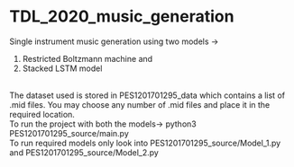 # TDL_2020_music_generation
Single instrument music generation using two models -> 
<br>
1) Restricted Boltzmann machine and 
2) Stacked LSTM model
<br>
The dataset used is stored in PES1201701295_data which contains a list of .mid files. You may choose any number of .mid files and place it in the required location.
<br>
To run the project with both the models-> python3 PES1201701295_source/main.py
<br>
To run required models only look into PES1201701295_source/Model_1.py and PES1201701295_source/Model_2.py
